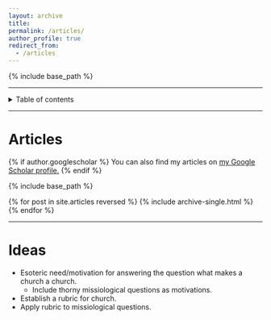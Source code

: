 ```yaml
---
layout: archive
title: 
permalink: /articles/
author_profile: true
redirect_from:
  - /articles
---
```


{% include base_path %}

---

<details closed markdown="block">
  <summary>
    Table of contents
  </summary>
  {: .text-delta }
1. TOC
{:toc}
</details>

---

Articles
======

{% if author.googlescholar %}
  You can also find my articles on <u><a href="{{author.googlescholar}}">my Google Scholar profile</a>.</u>
{% endif %}

{% include base_path %}

{% for post in site.articles reversed %}
  {% include archive-single.html %}
{% endfor %}

---

Ideas
======
* Esoteric need/motivation for answering the question what makes a church a church.
  * Include thorny missiological questions as motivations.
* Establish a rubric for church.
* Apply rubric to missiological questions.
